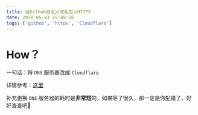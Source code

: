 ```yaml
---
title: 给Github自定义域名加上HTTPS
date: 2018-05-03 15:49:56
tags: ['github', 'https', 'Cloudflare']
---
```


# How？

一句话：将 `DNS` 服务器改成 `Cloudflare`

详情参考：[这里](https://troyyang.com/2017/05/21/Add_Free_Certification_In_Blog_Step_By_Step/)

补充更换 `DNS` 服务器的耗时是**非常短**的，如果等了很久，那一定是你配错了，好好查查吧😤
